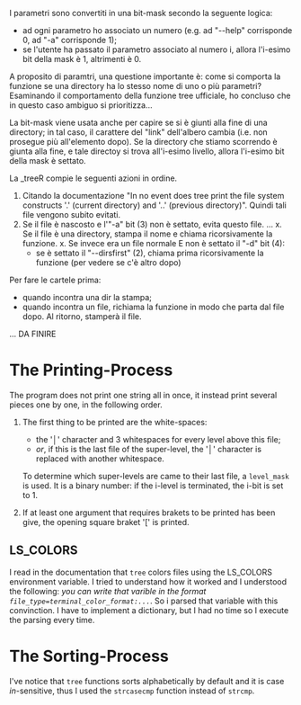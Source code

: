 I parametri sono convertiti in una bit-mask secondo la seguente logica:
- ad ogni parametro ho associato un numero (e.g. ad "--help" corrisponde 0, ad "-a" corrisponde 1);
- se l'utente ha passato il parametro associato al numero i, allora l'i-esimo bit della mask è 1, altrimenti è 0.

A proposito di paramtri, una questione importante è: come si comporta la funzione se una directory ha lo stesso nome di uno o più parametri?
Esaminando il comportamento della funzione tree ufficiale, ho concluso che in questo caso ambiguo si prioritizza...


La bit-mask viene usata anche per capire se si è giunti alla fine di una directory; in tal caso, il carattere del "link" dell'albero cambia (i.e. non prosegue più all'elemento dopo). Se la directory che stiamo scorrendo è giunta alla fine, e tale directoy si trova all'i-esimo livello, allora l'i-esimo bit della mask è settato.

La _treeR compie le seguenti azioni in ordine.
1. Citando la documentazione "In no event does tree print the file system constructs '.' (current directory) and '..' (previous directory)". Quindi tali file vengono subito evitati.
2. Se il file è nascosto e l'"-a" bit (3) non è settato, evita questo file.
...
x. Se il file è una directory, stampa il nome e chiama ricorsivamente la funzione.
x. Se invece era un file normale E non è settato il "-d" bit (4):
    - se è settato il "--dirsfirst" (2), chiama prima ricorsivamente la funzione (per vedere se c'è altro dopo) 


Per fare le cartele prima:
- quando incontra una dir la stampa;
- quando incontra un file, richiama la funzione in modo che parta dal file dopo. Al ritorno, stamperà il file.

... DA FINIRE

# The Printing-Process
The program does not print one string all in once, it instead print several pieces one by one, in the following order.

1. The first thing to be printed are the white-spaces:

    - the '│' character and 3 whitespaces for every level above this file;
    - _or_, if this is the last file of the super-level, the '│' character is replaced with another whitespace.

    To determine which super-levels are came to their last file, a `level_mask` is used. It is a binary number: if the i-level is terminated, the i-bit is set to 1.

2. If at least one argument that requires brakets to be printed has been give, the opening square braket '[' is printed.

## LS_COLORS
I read in the documentation that `tree` colors files using the LS_COLORS environment variable. I tried to understand how it worked and I understood the following: _you can write that varible in the format `file_type=terminal_color_format:...`_. So i parsed that variable with this convinction. I have to implement a dictionary, but I had no time so I execute the parsing every time.

# The Sorting-Process
I've notice that `tree` functions sorts alphabetically by default and it is case _in_-sensitive, thus I used the `strcasecmp` function instead of `strcmp`.
